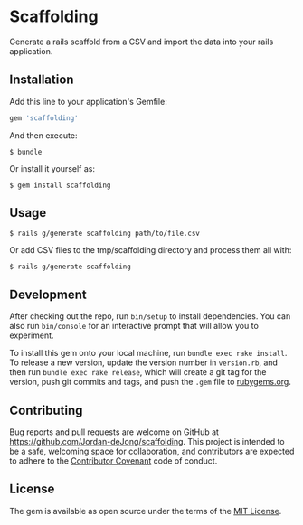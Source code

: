 # Scaffolding

Generate a rails scaffold from a CSV and import the data into your rails application.

## Installation

Add this line to your application's Gemfile:

```ruby
gem 'scaffolding'
```

And then execute:

    $ bundle

Or install it yourself as:

    $ gem install scaffolding

## Usage

    $ rails g/generate scaffolding path/to/file.csv

Or add CSV files to the tmp/scaffolding directory and process them all with:

    $ rails g/generate scaffolding

## Development

After checking out the repo, run `bin/setup` to install dependencies. You can also run `bin/console` for an interactive prompt that will allow you to experiment.

To install this gem onto your local machine, run `bundle exec rake install`. To release a new version, update the version number in `version.rb`, and then run `bundle exec rake release`, which will create a git tag for the version, push git commits and tags, and push the `.gem` file to [rubygems.org](https://rubygems.org).

## Contributing

Bug reports and pull requests are welcome on GitHub at https://github.com/Jordan-deJong/scaffolding. This project is intended to be a safe, welcoming space for collaboration, and contributors are expected to adhere to the [Contributor Covenant](contributor-covenant.org) code of conduct.


## License

The gem is available as open source under the terms of the [MIT License](http://opensource.org/licenses/MIT).
